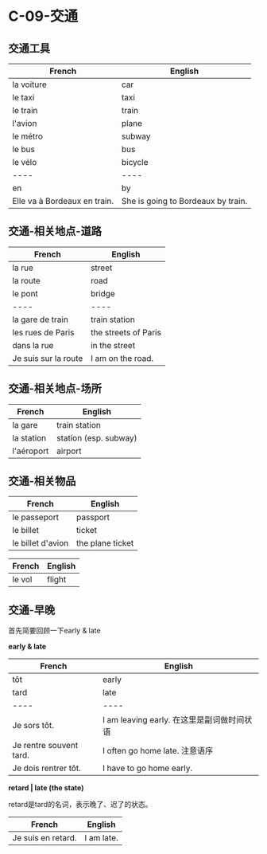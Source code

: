 # C-09-交通

## 交通工具

French | English
---- | ----
la voiture | car
le taxi | taxi
le train | train
l'avion | plane
le métro | subway
le bus | bus
le vélo | bicycle
---- | ----
en | by
Elle va à Bordeaux en train. | She is going to Bordeaux by train.

## 交通-相关地点-道路

French | English
---- | ----
la rue | street
la route | road
le pont | bridge
---- | ----
la gare de train | train station
les rues de Paris | the streets of Paris
dans la rue | in the street
Je suis sur la route | I am on the road.

## 交通-相关地点-场所

French | English
---- | ----
la gare | train station
la station | station (esp. subway)
l'aéroport | airport


## 交通-相关物品

French | English
---- | ----
le passeport | passport
le billet | ticket
le billet d'avion | the plane ticket

French | English
---- | ----
le vol | flight

## 交通-早晚

首先简要回顾一下early & late

**early & late**

French | English
---- | ----
tôt | early
tard | late
---- | ----
Je sors tôt. | I am leaving early. 在这里是副词做时间状语
Je rentre souvent tard. | I often go home late. 注意语序
Je dois rentrer tôt. | I have to go home early.

**retard | late (the state)**

retard是tard的名词，表示晚了、迟了的状态。

French | English
---- | ----
Je suis en retard. | I am late.